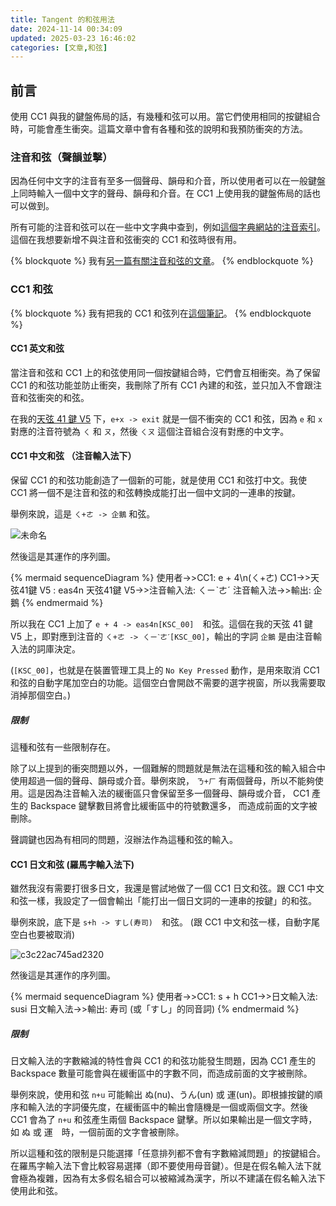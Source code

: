 ```yaml
---
title: Tangent 的和弦用法
date: 2024-11-14 00:34:09
updated: 2025-03-23 16:46:02
categories: [文章,和弦]
---
```

## 前言

使用 CC1 與我的鍵盤佈局的話，有幾種和弦可以用。當它們使用相同的按鍵組合時，可能會產生衝突。這篇文章中會有各種和弦的說明和我預防衝突的方法。

### 注音和弦（聲韻並擊）

因為任何中文字的注音有至多一個聲母、韻母和介音，所以使用者可以在一般鍵盤上同時輸入一個中文字的聲母、韻母和介音。在 CC1 上使用我的鍵盤佈局的話也可以做到。

所有可能的注音和弦可以在一些中文字典中查到，例如[這個字典網站的注音索引](https://www.zdic.net/zd/zy/)。這個在我想要新增不與注音和弦衝突的 CC1 和弦時很有用。

{% blockquote %}
我有<a href="{% post_path tangent-對注音和弦的介紹 %}">另一篇有關注音和弦的文章</a>。
{% endblockquote %}

### CC1 和弦

{% blockquote %}
我有把我的 CC1 和弦列在<a href="{% post_path tangent-的最新和弦列表 %}">這個筆記</a>。
{% endblockquote %}

#### CC1 英文和弦

當注音和弦和 CC1 上的和弦使用同一個按鍵組合時，它們會互相衝突。為了保留 CC1 的和弦功能並防止衝突，我刪除了所有 CC1 內建的和弦，並只加入不會跟注音和弦衝突的和弦。

在我的<a href="{% post_path tangent-在-charachorder-one-上的注音輸入鍵盤佈局 %}#V5（最新版）">天弦 41 鍵 V5</a> 下，`e+x -> exit` 就是一個不衝突的 CC1 和弦，因為 `e` 和 `x` 對應的注音符號為 `ㄑ` 和 `ㄡ`，然後 `ㄑㄡ` 這個注音組合沒有對應的中文字。

#### CC1 中文和弦 （注音輸入法下）

保留 CC1 的和弦功能創造了一個新的可能，就是使用 CC1 和弦打中文。我使 CC1 將一個不是注音和弦的和弦轉換成能打出一個中文詞的一連串的按鍵。

舉例來說，這是 `ㄑ+ㄜ -> 企鵝` 和弦。

![未命名](https://hackmd.io/_uploads/SkBHwn2_T.gif)

然後這是其運作的序列圖。

{% mermaid sequenceDiagram %}
    使用者->>CC1: e + 4\n(ㄑ+ㄜ)
    CC1->>天弦41鍵 V5 : eas4n
    天弦41鍵 V5->>注音輸入法: ㄑㄧˋㄜˊ
    注音輸入法->>輸出: 企鵝
{% endmermaid %}

所以我在 CC1 上加了 `e + 4 -> eas4n[KSC_00]`　和弦。這個在我的天弦 41 鍵 V5 上，即對應到注音的 `ㄑ+ㄜ -> ㄑㄧˋㄜˊ[KSC_00]`，輸出的字詞 `企鵝` 是由注音輸入法的詞庫決定。

(`[KSC_00]`，也就是在裝置管理工具上的 `No Key Pressed` 動作，是用來取消 CC1 和弦的自動字尾加空白的功能。這個空白會開啟不需要的選字視窗，所以我需要取消掉那個空白。)

##### 限制

這種和弦有一些限制存在。

除了以上提到的衝突問題以外，一個難解的問題就是無法在這種和弦的輸入組合中使用超過一個的聲母、韻母或介音。舉例來說， `ㄋ+ㄏ` 有兩個聲母，所以不能夠使用。這是因為注音輸入法的緩衝區只會保留至多一個聲母、韻母或介音， CC1 產生的 Backspace 鍵擊數目將會比緩衝區中的符號數還多， 而造成前面的文字被刪除。

聲調鍵也因為有相同的問題，沒辦法作為這種和弦的輸入。

#### CC1 日文和弦 (羅馬字輸入法下)

雖然我沒有需要打很多日文，我還是嘗試地做了一個 CC1 日文和弦。跟 CC1 中文和弦一樣，我設定了一個會輸出「能打出一個日文詞的一連串的按鍵」的和弦。

舉例來說，底下是 `s+h -> すし(寿司)`　和弦。 (跟 CC1 中文和弦一樣，自動字尾空白也要被取消)

![c3c22ac745ad2320](https://hackmd.io/_uploads/HkPjpxeCa.gif)

然後這是其運作的序列圖。

{% mermaid sequenceDiagram %}
    使用者->>CC1: s + h
    CC1->>日文輸入法: susi
    日文輸入法->>輸出: 寿司 (或「すし」的同音詞)
{% endmermaid %}

##### 限制

日文輸入法的字數縮減的特性會與 CC1 的和弦功能發生問題，因為 CC1 產生的 Backspace 數量可能會與在緩衝區中的字數不同，而造成前面的文字被刪除。

舉例來說，使用和弦 `n+u` 可能輸出 ぬ(nu)、うん(un) 或 運(un)。即根據按鍵的順序和輸入法的字詞優先度，在緩衝區中的輸出會隨機是一個或兩個文字。然後 CC1 會為了 `n+u` 和弦產生兩個 Backspace 鍵擊。所以如果輸出是一個文字時，如 ぬ 或 運　時，一個前面的文字會被刪除。

所以這種和弦的限制是只能選擇「任意排列都不會有字數縮減問題」的按鍵組合。在羅馬字輸入法下會比較容易選擇（即不要使用母音鍵）。但是在假名輸入法下就會極為複雜，因為有太多假名組合可以被縮減為漢字，所以不建議在假名輸入法下使用此和弦。
